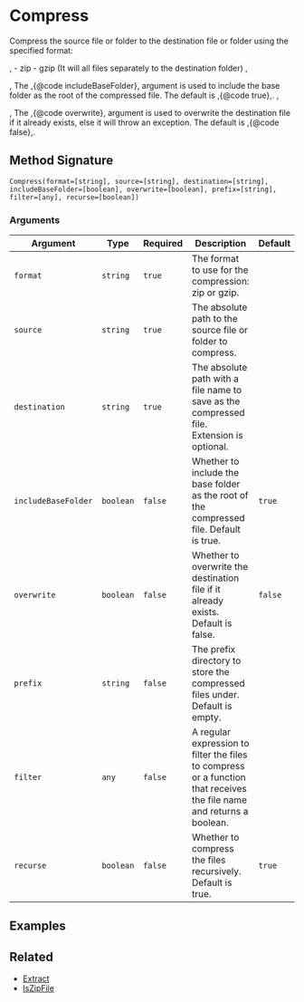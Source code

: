 # Compress

Compress the source file or folder to the destination file or folder using the specified format:

, - zip - gzip (It will all files separately to the destination folder) ,

, The ,{@code includeBaseFolder}, argument is used to include the base folder as the root of the compressed file. The default is ,{@code true},. ,

, The ,{@code overwrite}, argument is used to overwrite the destination file if it already exists, else it will throw an exception. The default is ,{@code false},.

## Method Signature

```
Compress(format=[string], source=[string], destination=[string], includeBaseFolder=[boolean], overwrite=[boolean], prefix=[string], filter=[any], recurse=[boolean])
```

### Arguments

| Argument            | Type      | Required | Description                                                                                                           | Default |
| ------------------- | --------- | -------- | --------------------------------------------------------------------------------------------------------------------- | ------- |
| `format`            | `string`  | `true`   | The format to use for the compression: zip or gzip.                                                                   |         |
| `source`            | `string`  | `true`   | The absolute path to the source file or folder to compress.                                                           |         |
| `destination`       | `string`  | `true`   | The absolute path with a file name to save as the compressed file. Extension is optional.                             |         |
| `includeBaseFolder` | `boolean` | `false`  | Whether to include the base folder as the root of the compressed file. Default is true.                               | `true`  |
| `overwrite`         | `boolean` | `false`  | Whether to overwrite the destination file if it already exists. Default is false.                                     | `false` |
| `prefix`            | `string`  | `false`  | The prefix directory to store the compressed files under. Default is empty.                                           |         |
| `filter`            | `any`     | `false`  | A regular expression to filter the files to compress or a function that receives the file name and returns a boolean. |         |
| `recurse`           | `boolean` | `false`  | Whether to compress the files recursively. Default is true.                                                           | `true`  |

## Examples

## Related

* [Extract](extract.md)
* [IsZipFile](iszipfile.md)

